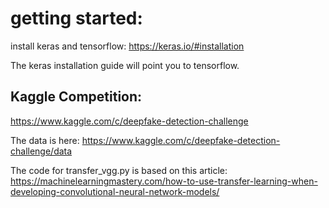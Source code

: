 # getting started:

install keras and tensorflow: https://keras.io/#installation  

The keras installation guide will point you to tensorflow.

## Kaggle Competition:  
https://www.kaggle.com/c/deepfake-detection-challenge  

The data is here: https://www.kaggle.com/c/deepfake-detection-challenge/data  


The code for transfer_vgg.py is based on this article:  
https://machinelearningmastery.com/how-to-use-transfer-learning-when-developing-convolutional-neural-network-models/


